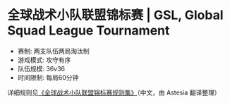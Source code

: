 # 全球战术小队联盟锦标赛 | GSL, Global Squad League Tournament

- 赛制: 两支队伍两局淘汰制
- 游戏模式: 攻守有序
- 队伍规模: 36v36
- 时间限制: 每局60分钟

详细规则见[《全球战术小队联盟锦标赛规则集》](./Ruleset)（中文，由 Astesia 翻译整理）